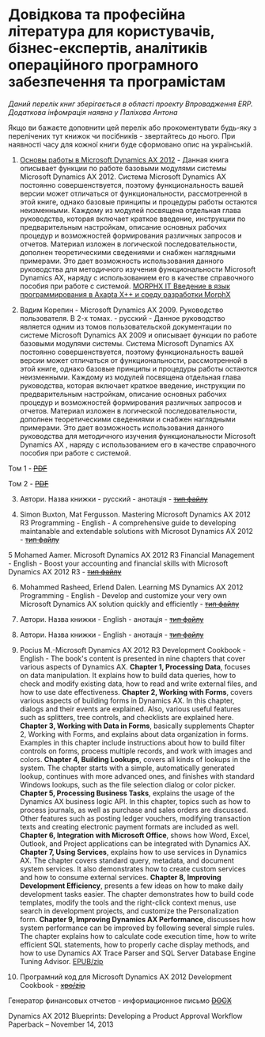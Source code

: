 # Довідкова та професійна література для користувачів, бізнес-експертів, аналітиків операційного програмного забезпечення та програмістам

*Даний перелік книг зберігається в області проекту Впровадження ERP. Додаткова інфомрація наявна у Паліхова Антона*

Якщо ви бажаєте доповнити цей перелік або прокоментувати будь-яку з перелічених тут книжок чи посібників - звертайтесь до нього. При наявності часу для кожної книги буде сформовано опис на українській.

1. [Основы работы в Microsoft Dynamics AX 2012](../media/AX_Book_for_print.pdf) - Данная книга описывает функции по работе базовыми модулями системы Microsoft Dynamics AX 2012. Система Microsoft Dynamics AX постоянно совершенствуется, поэтому функциональность вашей версии может отличаться от функциональности, рассмотренной в этой книге, однако базовые принципы и процедуры работы остаются неизменными.
Каждому из модулей посвящена отдельная глава руководства, которая включает краткое введение, инструкции по предварительным настройкам, описание основных рабочих процедур и возможностей формирования различных запросов и отчетов. Материал изложен в логической последовательности, дополнен теоретическими сведениями и снабжен наглядными примерами. Это дает возможность использования данного руководства для методичного изучения функциональности Microsoft Dynamics AX, наряду с использованием его в качестве справочного пособия при работе с системой.
   [MORPHX IT Введение в язык программирования в Axapta X++ и среду разработки MorphX](../media/morphx.pdf)
 
   
2. Вадим Корепин - Microsoft Dynamics AX 2009. Руководство пользователя. В 2-х томах. - русский - Данное руководство является одним из томов пользовательской документации по системе Microsoft Dynamics AX 2009 и описывает функции по работе базовыми модулями системы. Система Microsoft Dynamics AX постоянно совершенствуется, поэтому функциональность вашей версии может отличаться от функциональности, рассмотренной в этой книге, однако базовые принципы и процедуры работы остаются неизменными. Каждому из модулей посвящена отдельная глава руководства, которая включает краткое введение, инструкции по предварительным настройкам, описание основных рабочих процедур и возможностей формирования различных запросов и отчетов. Материал изложен в логической последовательности, дополнен теоретическими сведениями и снабжен наглядными примерами. Это дает возможность использования данного руководства для методичного изучения функциональности Microsoft Dynamics AX , наряду с использованием его в качестве справочного пособия при работе с системой. 

Том 1 - ~~[PDF](посилання)~~

Том 2 - ~~[PDF](посилання)~~

3. Автори. Назва книжки  - русский - анотація - ~~[тип файлу](посилання)~~

4. Simon Buxton, Mat Fergusson. Mastering Microsoft Dynamics AX 2012 R3 Programming  - English - A comprehensive guide to developing maintanable and extendable solutions with Microsot Dynamics AX 2012 - ~~[тип файлу](посилання)~~

5 Mohamed Aamer. Microsoft Dynamics AX 2012 R3 Financial	Management - English - Boost your accounting and financial skills with Microsoft Dynamics AX 2012 R3 - ~~[тип файлу](посилання)~~

6.  Mohammed Rasheed, Erlend Dalen. Learning MS Dynamics AX 2012 Programming  - English - Develop and customize your very own Microsoft Dynamics AX solution quickly and efficiently  - ~~[тип файлу](посилання)~~

6. Автори. Назва книжки  - English - анотація - ~~[тип файлу](посилання)~~

7. Автори. Назва книжки  - English - анотація - ~~[тип файлу](посилання)~~

8. Pocius M.-Microsoft Dynamics AX 2012 R3 Development Cookbook  - English - The book's content is presented in nine chapters that cover various aspects of Dynamics AX.
**Chapter 1, Processing Data**, focuses on data manipulation. It explains how to build data queries, how to check and modify existing data, how to read and write external files, and how to use date effectiveness.
**Chapter 2, Working with Forms**, covers various aspects of building forms in Dynamics AX. In this chapter, dialogs and their events are explained. Also, various useful features such as splitters, tree controls, and checklists are explained here. **Chapter 3, Working with Data in Forms**, basically supplements Chapter 2, Working with Forms, and explains about data organization in forms. Examples in this chapter include instructions about how to build filter controls on forms, process multiple records, and work with images and colors.
**Chapter 4, Building Lookups**, covers all kinds of lookups in the system. The chapter starts with a simple, automatically generated lookup, continues with more advanced ones, and finishes with standard Windows lookups, such as the file selection dialog or color picker.
**Chapter 5, Processing Business Tasks**, explains the usage of the Dynamics AX business logic API. In this chapter, topics such as how to process journals, as well as purchase and sales orders are discussed. Other features such as posting ledger vouchers, modifying transaction texts and creating electronic payment formats are included as well. **Chapter 6, Integration with Microsoft Office**, shows how Word, Excel, Outlook, and Project applications can be integrated with Dynamics AX.
**Chapter 7, Using Services**, explains how to use services in Dynamics AX. The chapter covers standard query, metadata, and document system services. It also demonstrates how to create custom services and how to consume external services.
**Chapter 8, Improving Development Efficiency**, presents a few ideas on how to make daily development tasks easier. The chapter demonstrates how to build code templates, modify the tools and the right-click context menus, use search in development projects, and customize the Personalization form.
**Chapter 9, Improving Dynamics AX Performance**, discusses how system performance can be improved by following several simple rules. The chapter explains how to calculate code execution time, how to write efficient SQL statements, how to properly cache display methods, and how to use Dynamics AX Trace Parser and SQL Server Database Engine Tuning Advisor. [EPUB/zip](посилання)

9. Програмний код для Microsoft Dynamics AX 2012 Development Cookbook - ~~[xpo/zip](посилання)~~

Генератор финансовых отчетов - информационное письмо ~~[DOCX](посилання)~~

Dynamics AX 2012 Blueprints: Developing a Product Approval Workflow Paperback – November 14, 2013
